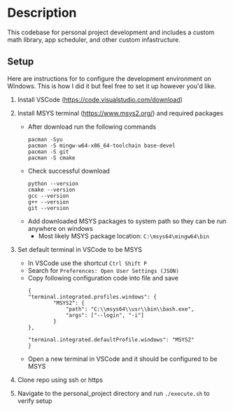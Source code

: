 # Description
This codebase for personal project development and includes a custom math library, app scheduler, and 
other custom infastructure.

## Setup
Here are instructions for to configure the development environment on Windows. This is how I did it but 
feel free to set it up however you'd like.

1. Install VSCode (https://code.visualstudio.com/download)
2. Install MSYS terminal (https://www.msys2.org/) and required packages
	- After download run the following commands
		```
		pacman -Syu
		pacman -S mingw-w64-x86_64-toolchain base-devel
		pacman -S git
		pacman -S cmake
		```
	- Check successful download
		```
		python --version
		cmake --version
		gcc --version
		g++ --version
		git --version
		```
	- Add downloaded MSYS packages to system path so they can be run anywhere on windows
		- Most likely MSYS package location: `C:\msys64\mingw64\bin`
3. Set default terminal in VSCode to be MSYS
	- In VSCode use the shortcut `Ctrl Shift P`
	- Search for `Preferences: Open User Settings (JSON)`
	- Copy following configuration code into file and save
		```
		{
		"terminal.integrated.profiles.windows": {
				"MSYS2": {
					"path": "C:\\msys64\\usr\\bin\\bash.exe",
					"args": ["--login", "-i"]
				}
		},

		"terminal.integrated.defaultProfile.windows": "MSYS2"
		}
		```
	- Open a new terminal in VSCode and it should be configured to be MSYS

4. Clone repo using ssh or https
5. Navigate to the personal_project directory and run `./execute.sh` to verify setup
